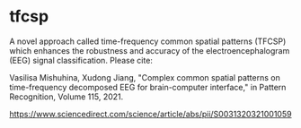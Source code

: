 # tfcsp
A novel approach called time-frequency common spatial patterns (TFCSP) which enhances the robustness and accuracy of the electroencephalogram (EEG) signal classification. 
Please cite:

Vasilisa Mishuhina, Xudong Jiang, "Complex common spatial patterns on time-frequency decomposed EEG for brain-computer interface," in Pattern Recognition, Volume 115, 2021. 

https://www.sciencedirect.com/science/article/abs/pii/S0031320321001059
